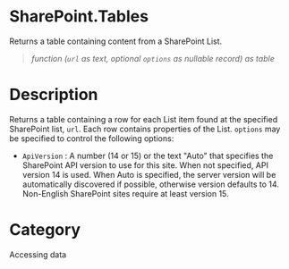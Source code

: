 ﻿# SharePoint.Tables
Returns a table containing content from a SharePoint List.
> _function (<code>url</code> as text, optional <code>options</code> as nullable record) as table_
# Description 
Returns a table containing a row for each List item found at the specified SharePoint list, <code>url</code>. Each row contains properties of the List. <code>options</code> may be specified to control the following options:
    <ul>
<li><code>ApiVersion</code> : A number (14 or 15) or the text &quot;Auto&quot; that specifies the SharePoint API version to use for this site. When not specified, API version 14 is used. When Auto is specified, the server version will be automatically discovered if possible, otherwise version defaults to 14. Non-English SharePoint sites require at least version 15.</li>
</ul>

    
# Category 
Accessing data

